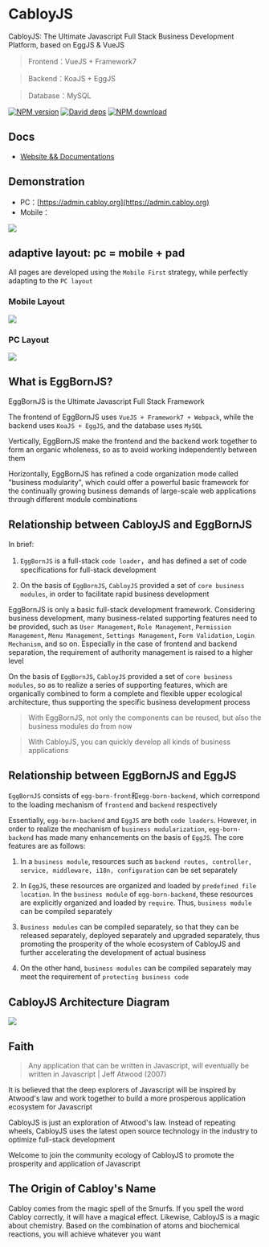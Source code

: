 # CabloyJS

CabloyJS: The Ultimate Javascript Full Stack Business Development Platform, based on EggJS & VueJS

> Frontend：VueJS + Framework7

> Backend：KoaJS + EggJS

> Database：MySQL

[![NPM version][npm-image]][npm-url]
[![David deps][david-image]][david-url]
[![NPM download][download-image]][download-url]

[npm-image]: https://img.shields.io/npm/v/cabloy.svg?style=flat-square
[npm-url]: https://npmjs.org/package/cabloy
[david-image]: https://img.shields.io/david/zhennann/cabloy.svg?style=flat-square
[david-url]: https://david-dm.org/zhennann/cabloy
[download-image]: https://img.shields.io/npm/dm/cabloy.svg?style=flat-square
[download-url]: https://npmjs.org/package/cabloy

## Docs

- [Website && Documentations](https://cabloy.org)

## Demonstration

- PC：[https://admin.cabloy.org](https://admin.cabloy.org)
- Mobile：

![](./docs/assets/images/cabloy-demo-qrcode.png)

## adaptive layout: pc = mobile + pad

All pages are developed using the `Mobile First` strategy, while perfectly adapting to the `PC layout`

### Mobile Layout

![](./docs/assets/images/layout-mobile.png)

### PC Layout

![](./docs/assets/images/layout-pc.png)

## What is EggBornJS?

EggBornJS is the Ultimate Javascript Full Stack Framework

The frontend of EggBornJS uses `VueJS + Framework7 + Webpack`, while the backend uses `KoaJS + EggJS`, and the database uses `MySQL`

Vertically, EggBornJS make the frontend and the backend work together to form an organic wholeness, so as to avoid working independently between them

Horizontally, EggBornJS has refined a code organization mode called "business modularity", which could offer a powerful basic framework for the continually growing business demands of large-scale web applications through different module combinations

## Relationship between CabloyJS and EggBornJS

In brief:

1. `EggBornJS` is a full-stack `code loader`，and has defined a set of code specifications for full-stack development

2. On the basis of `EggBornJS`, `CabloyJS` provided a set of `core business modules`, in order to facilitate rapid business development

EggBornJS is only a basic full-stack development framework. Considering business development, many business-related supporting features need to be provided, such as `User Management`, `Role Management`, `Permission Management`, `Menu Management`, `Settings Management`, `Form Validation`, `Login Mechanism`, and so on. Especially in the case of frontend and backend separation, the requirement of authority management is raised to a higher level

On the basis of `EggBornJS`, `CabloyJS` provided a set of `core business modules`, so as to realize a series of supporting features, which are organically combined to form a complete and flexible upper ecological architecture, thus supporting the specific business development process

> With EggBornJS, not only the components can be reused, but also the business modules do from now

> With CabloyJS, you can quickly develop all kinds of business applications

## Relationship between EggBornJS and EggJS

`EggBornJS` consists of `egg-born-front`和`egg-born-backend`, which correspond to the loading mechanism of `frontend` and `backend` respectively

Essentially, `egg-born-backend` and `EggJS` are both `code loaders`. However, in order to realize the mechanism of `business modularization`, `egg-born-backend` has made many enhancements on the basis of `EggJS`. The core features are as follows:

1. In a `business module`, resources such as `backend routes, controller, service, middleware, i18n, configuration` can be set separately

2. In `EggJS`, these resources are organized and loaded by `predefined file location`. In the `business module` of `egg-born-backend`, these resources are explicitly organized and loaded by `require`. Thus, `business module` can be compiled separately

3. `Business modules` can be compiled separately, so that they can be released separately, deployed separately and upgraded separately, thus promoting the prosperity of the whole ecosystem of CabloyJS and further accelerating the development of actual business

4. On the other hand, `business modules` can be compiled separately may meet the requirement of `protecting business code`

## CabloyJS Architecture Diagram

![](./docs/assets/images/cabloy.png)

## Faith

> Any application that can be written in Javascript, will eventually be written in Javascript | Jeff Atwood (2007)

It is believed that the deep explorers of Javascript will be inspired by Atwood's law and work together to build a more prosperous application ecosystem for Javascript

CabloyJS is just an exploration of Atwood's law. Instead of repeating wheels, CabloyJS uses the latest open source technology in the industry to optimize full-stack development

Welcome to join the community ecology of CabloyJS to promote the prosperity and application of Javascript

## The Origin of Cabloy's Name

Cabloy comes from the magic spell of the Smurfs. If you spell the word Cabloy correctly, it will have a magical effect. Likewise, CabloyJS is a magic about chemistry. Based on the combination of atoms and biochemical reactions, you will achieve whatever you want
